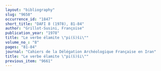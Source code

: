 ```yaml
---
layout: "bibliography"
slug: "9658"
occurrence_id: "1847"
short_title: "DAFI 8 (1978), 81-84"
author: "Grillot-Susini, Françoise"
publication_year: "1978"
title: "Le verbe élamite \"pi(š)ši\""
volume_no_: "8"
pages: "81-84"
journal: "Cahiers de la Délégation Archéologique Française en Iran"
title: "Le verbe élamite \"pi(š)ši\""
previous_item: "9661"
---
```

